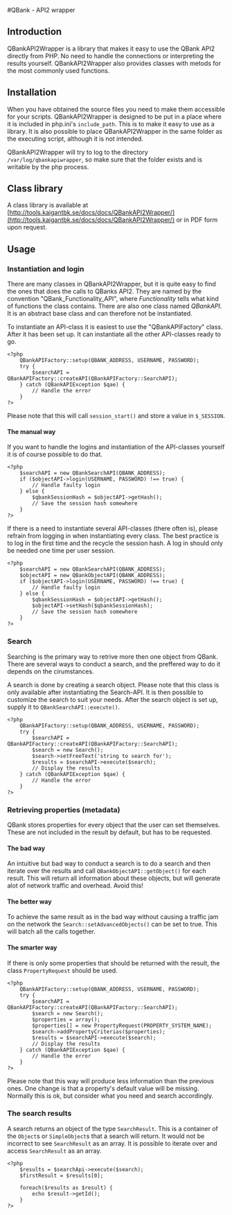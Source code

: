 #QBank - API2 wrapper

## Introduction
QBankAPI2Wrapper is a library that makes it easy to use the QBank API2 directly from PHP. No need to handle the connections or interpreting the results yourself. QBankAPI2Wrapper also provides classes with metods for the most commonly used functions.

## Installation
When you have obtained the source files you need to make them accessible for your scripts. QBankAPI2Wrapper is designed to be put in a place where it is included in php.ini's `include_path`. This is to make it easy to use as a library. It is also possible to place QBankAPI2Wrapper in the same folder as the executing script, although it is not intended.

QBankAPI2Wrapper will try to log to the directory `/var/log/qbankapiwrapper`, so make sure that the folder exists and is writable by the php process.

## Class library
A class library is available at [http://tools.kaigantbk.se/docs/docs/QBankAPI2Wrapper/](http://tools.kaigantbk.se/docs/docs/QBankAPI2Wrapper/) or in PDF form upon request.

## Usage

### Instantiation and login
There are many classes in QBankAPI2Wrapper, but it is quite easy to find the ones that does the calls to QBanks API2. They are named by the convention "QBank_Functionality_API", where _Functionality_ tells what kind of functions the class contains. There are also one class named _QBankAPI_. It is an abstract base class and can therefore not be instantiated. 

To instantiate an API-class it is easiest to use the "QBankAPIFactory" class. After it has been set up. It can instantiate all the other API-classes ready to go.

	<?php
		QBankAPIFactory::setup(QBANK_ADDRESS, USERNAME, PASSWORD);
		try {
			$searchAPI = QBankAPIFactory::createAPI(QBankAPIFactory::SearchAPI);
		} catch (QBankAPIException $qae) {
			// Handle the error
		}
	?>

Please note that this will call `session_start()` and store a value in `$_SESSION`.

#### The manual way
If you want to handle the logins and instantiation of the API-classes yourself it is of course possible to do that.

	<?php
		$searchAPI = new QBankSearchAPI(QBANK_ADDRESS);
		if ($objectAPI->login(USERNAME, PASSWORD) !== true) {
			// Handle faulty login
		} else {
			$qbankSessionHash = $objectAPI->getHash();
			// Save the session hash somewhere
		}
	?>

If there is a need to instantiate several API-classes (there often is), please refrain from logging in when instantiating every class. The best practice is to log in the first time and the recycle the session hash. A log in should only be needed one time per user session.

	<?php
		$searchAPI = new QBankSearchAPI(QBANK_ADDRESS);
		$objectAPI = new QBankObjectAPI(QBANK_ADDRESS);
		if ($objectAPI->login(USERNAME, PASSWORD) !== true) {
			// Handle faulty login
		} else {
			$qbankSessionHash = $objectAPI->getHash();
			$objectAPI->setHash($qbankSessionHash);
			// Save the session hash somewhere
		}
	?>

### Search
Searching is the primary way to retrive more then one object from QBank. There are several ways to conduct a search, and the preffered way to do it depends on the cirumstances.

A search is done by creating a search object. Please note that this class is only available after instantiating the Search-API. It is then possible to customize the search to suit your needs. After the search object is set up, supply it to `QBankSearchAPI::execute()`.

	<?php
		QBankAPIFactory::setup(QBANK_ADDRESS, USERNAME, PASSWORD);
		try {
			$searchAPI = QBankAPIFactory::createAPI(QBankAPIFactory::SearchAPI);
			$search = new Search();
			$search->setFreeText('string to search for');
			$results = $searchAPI->execute($search);
			// Display the results
		} catch (QBankAPIException $qae) {
			// Handle the error
		}
	?>

### Retrieving properties (metadata)
QBank stores properties for every object that the user can set themselves. These are not included in the result by default, but has to be requested.

#### The bad way
An intuitive but bad way to conduct a search is to do a search and then iterate over the results and call `QBankObjectAPI::getObject()` for each result. This will return all information about these objects, but will generate alot of network traffic and overhead. Avoid this!

#### The better way
To achieve the same result as in the bad way without causing a traffic jam on the network the `Search::setAdvancedObjects()` can be set to true. This will batch all the calls together.

#### The smarter way
If there is only some properties that should be returned with the result, the class `PropertyRequest` should be used.

	<?php
		QBankAPIFactory::setup(QBANK_ADDRESS, USERNAME, PASSWORD);
		try {
			$searchAPI = QBankAPIFactory::createAPI(QBankAPIFactory::SearchAPI);
			$search = new Search();
			$properties = array();
			$properties[] = new PropertyRequest(PROPERTY_SYSTEM_NAME);
			$search->addPropertyCriterias($properties);
			$results = $searchAPI->execute($search);
			// Display the results
		} catch (QBankAPIException $qae) {
			// Handle the error
		}
	?>

Please note that this way will produce less information than the previous ones. One change is that a property's default value will be missing. Normally this is ok, but consider what you need and search accordingly.

### The search results
A search returns an object of the type `SearchResult`. This is a container of the `Object`s or `SimpleObject`s that a search will return. It would not be incorrect to see `SearchResult` as an array. It is possible to iterate over and access `SearchResult` as an array.

	<?php
		$results = $searchApi->execute($search);
		$firstResult = $results[0];
		
		foreach($results as $result) {
			echo $result->getId();
		}
	?>

